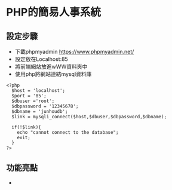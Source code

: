 # PHP的簡易人事系統

## 設定步驟
* 下載phpmyadmin https://www.phpmyadmin.net/
* 設定放在Localhost:85
* 將前端網站放進wWW資料夾中
* 使用php將網站連結mysql資料庫
```
<?php
  $host = 'localhost';
  $port = '85';
  $dbuser ='root';
  $dbpassword = '12345678';
  $dbname = 'junhoudb';
  $link = mysqli_connect($host,$dbuser,$dbpassword,$dbname);

  if(!$link){
    echo "cannot connect to the database";
    exit;
  }
?>
```

## 功能亮點
* 
